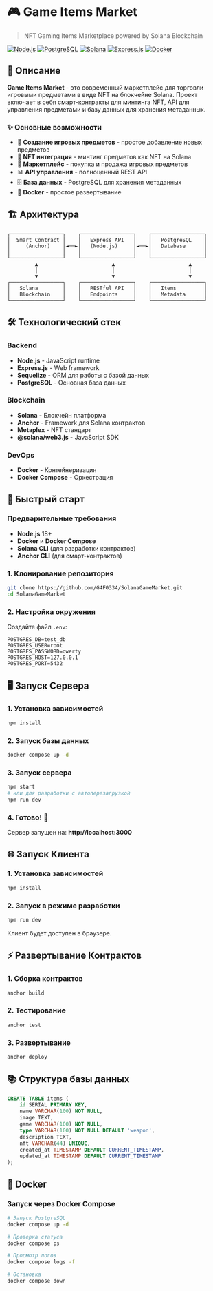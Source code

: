 # 🎮 Game Items Market

> NFT Gaming Items Marketplace powered by Solana Blockchain

[![Node.js](https://img.shields.io/badge/Node.js-20.x-green.svg)](https://nodejs.org/)
[![PostgreSQL](https://img.shields.io/badge/PostgreSQL-15-blue.svg)](https://postgresql.org/)
[![Solana](https://img.shields.io/badge/Solana-Mainnet-purple.svg)](https://solana.com/)
[![Express.js](https://img.shields.io/badge/Express.js-5.x-black.svg)](https://expressjs.com/)
[![Docker](https://img.shields.io/badge/Docker-Ready-blue.svg)](https://docker.com/)

## 🚀 Описание

**Game Items Market** - это современный маркетплейс для торговли игровыми предметами в виде NFT на блокчейне Solana. Проект включает в себя смарт-контракты для минтинга NFT, API для управления предметами и базу данных для хранения метаданных.

### ✨ Основные возможности

- 🎯 **Создание игровых предметов** - простое добавление новых предметов
- 🔗 **NFT интеграция** - минтинг предметов как NFT на Solana
- 🛒 **Маркетплейс** - покупка и продажа игровых предметов
- 📊 **API управления** - полноценный REST API
- 🗄️ **База данных** - PostgreSQL для хранения метаданных
- 🐳 **Docker** - простое развертывание

## 🏗️ Архитектура

```
┌─────────────────┐    ┌─────────────────┐    ┌─────────────────┐
│  Smart Contract │    │   Express API   │    │   PostgreSQL    │
│     (Anchor)    │◄──►│   (Node.js)     │◄──►│   Database      │
│                 │    │                 │    │                 │
└─────────────────┘    └─────────────────┘    └─────────────────┘
         ▲                        ▲                        ▲
         │                        │                        │
         ▼                        ▼                        ▼
┌─────────────────┐    ┌─────────────────┐    ┌─────────────────┐
│   Solana        │    │   RESTful API   │    │   Items         │
│   Blockchain    │    │   Endpoints     │    │   Metadata      │
└─────────────────┘    └─────────────────┘    └─────────────────┘
```



## 🛠️ Технологический стек

### Backend
- **Node.js** - JavaScript runtime
- **Express.js** - Web framework
- **Sequelize** - ORM для работы с базой данных
- **PostgreSQL** - Основная база данных

### Blockchain
- **Solana** - Блокчейн платформа
- **Anchor** - Framework для Solana контрактов
- **Metaplex** - NFT стандарт
- **@solana/web3.js** - JavaScript SDK

### DevOps
- **Docker** - Контейнеризация
- **Docker Compose** - Оркестрация

## 🚀 Быстрый старт

### Предварительные требования

- **Node.js** 18+ 
- **Docker** и **Docker Compose**
- **Solana CLI** (для разработки контрактов)
- **Anchor CLI** (для смарт-контрактов)

### 1. Клонирование репозитория

```bash
git clone https://github.com/G4F0334/SolanaGameMarket.git
cd SolanaGameMarket
```

### 2. Настройка окружения

Создайте файл `.env`:

```env
POSTGRES_DB=test_db
POSTGRES_USER=root
POSTGRES_PASSWORD=qwerty
POSTGRES_HOST=127.0.0.1
POSTGRES_PORT=5432
```

## 🖥️ Запуск Сервера

### 1. Установка зависимостей

```bash
npm install
```

### 2. Запуск базы данных

```bash
docker compose up -d
```

### 3. Запуск сервера

```bash
npm start
# или для разработки с автоперезагрузкой
npm run dev
```

### 4. Готово! 🎉

Сервер запущен на: **http://localhost:3000**

## 🌐 Запуск Клиента

### 1. Установка зависимостей

```bash
npm install
```

### 2. Запуск в режиме разработки

```bash
npm run dev
```

Клиент будет доступен в браузере.

## ⚡ Развертывание Контрактов

### 1. Сборка контрактов

```bash
anchor build
```

### 2. Тестирование

```bash
anchor test
```

### 3. Развертывание

```bash
anchor deploy
```

## 📚 Структура базы данных

```sql
CREATE TABLE items (
    id SERIAL PRIMARY KEY,
    name VARCHAR(100) NOT NULL,
    image TEXT,
    game VARCHAR(100) NOT NULL,
    type VARCHAR(100) NOT NULL DEFAULT 'weapon',
    description TEXT,
    nft VARCHAR(44) UNIQUE,
    created_at TIMESTAMP DEFAULT CURRENT_TIMESTAMP,
    updated_at TIMESTAMP DEFAULT CURRENT_TIMESTAMP
);
```

## 🐳 Docker

### Запуск через Docker Compose

```bash
# Запуск PostgreSQL
docker compose up -d

# Проверка статуса
docker compose ps

# Просмотр логов
docker compose logs -f

# Остановка
docker compose down
```

</div>

